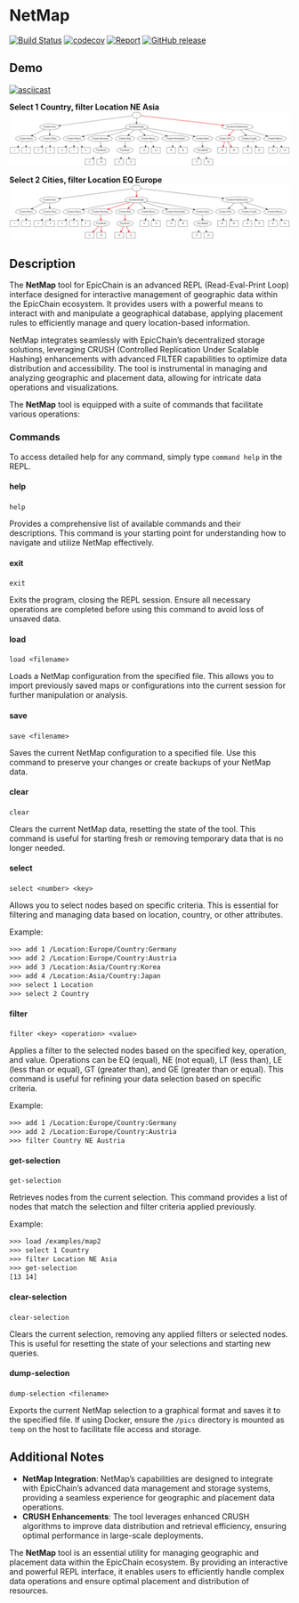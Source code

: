 # NetMap

[![Build Status](https://travis-ci.org/nspcc-dev/netmap.svg?branch=master)](https://travis-ci.org/nspcc-dev/netmap)
[![codecov](https://codecov.io/gh/nspcc-dev/netmap/badge.svg)](https://codecov.io/gh/nspcc-dev/netmap)
[![Report](https://goreportcard.com/badge/github.com/epicchainlabs/netmap/netmap)](https://goreportcard.com/report/github.com/epicchainlabs/netmap/netmap)
[![GitHub release](https://img.shields.io/github/release/nspcc-dev/netmap.svg)](https://github.com/epicchainlabs/netmap/netmap)

## Demo

[![asciicast](https://asciinema.org/a/d5DW80hzdN1fOBn8azBYZIkan.svg)](https://asciinema.org/a/d5DW80hzdN1fOBn8azBYZIkan)

**Select 1 Country, filter Location NE Asia**
![Example 1](./examples/1.png)

**Select 2 Cities, filter Location EQ Europe**
![Example 2](./examples/2.png)

## Description

The **NetMap** tool for EpicChain is an advanced REPL (Read-Eval-Print Loop) interface designed for interactive management of geographic data within the EpicChain ecosystem. It provides users with a powerful means to interact with and manipulate a geographical database, applying placement rules to efficiently manage and query location-based information. 

NetMap integrates seamlessly with EpicChain’s decentralized storage solutions, leveraging CRUSH (Controlled Replication Under Scalable Hashing) enhancements with advanced FILTER capabilities to optimize data distribution and accessibility. The tool is instrumental in managing and analyzing geographic and placement data, allowing for intricate data operations and visualizations.

The **NetMap** tool is equipped with a suite of commands that facilitate various operations:

### Commands

To access detailed help for any command, simply type `command help` in the REPL.

#### help
`help`

Provides a comprehensive list of available commands and their descriptions. This command is your starting point for understanding how to navigate and utilize NetMap effectively.

#### exit
`exit`

Exits the program, closing the REPL session. Ensure all necessary operations are completed before using this command to avoid loss of unsaved data.

#### load
`load <filename>`

Loads a NetMap configuration from the specified file. This allows you to import previously saved maps or configurations into the current session for further manipulation or analysis.

#### save
`save <filename>`

Saves the current NetMap configuration to a specified file. Use this command to preserve your changes or create backups of your NetMap data.

#### clear
`clear`

Clears the current NetMap data, resetting the state of the tool. This command is useful for starting fresh or removing temporary data that is no longer needed.

#### select
`select <number> <key>`

Allows you to select nodes based on specific criteria. This is essential for filtering and managing data based on location, country, or other attributes.

Example:
```
>>> add 1 /Location:Europe/Country:Germany
>>> add 2 /Location:Europe/Country:Austria
>>> add 3 /Location:Asia/Country:Korea
>>> add 4 /Location:Asia/Country:Japan
>>> select 1 Location
>>> select 2 Country
```

#### filter
`filter <key> <operation> <value>`

Applies a filter to the selected nodes based on the specified key, operation, and value. Operations can be EQ (equal), NE (not equal), LT (less than), LE (less than or equal), GT (greater than), and GE (greater than or equal). This command is useful for refining your data selection based on specific criteria.

Example:
```
>>> add 1 /Location:Europe/Country:Germany
>>> add 2 /Location:Europe/Country:Austria
>>> filter Country NE Austria
```

#### get-selection
`get-selection`

Retrieves nodes from the current selection. This command provides a list of nodes that match the selection and filter criteria applied previously.

Example:
```
>>> load /examples/map2
>>> select 1 Country
>>> filter Location NE Asia
>>> get-selection
[13 14]
```

#### clear-selection
`clear-selection`

Clears the current selection, removing any applied filters or selected nodes. This is useful for resetting the state of your selections and starting new queries.

#### dump-selection
`dump-selection <filename>`

Exports the current NetMap selection to a graphical format and saves it to the specified file. If using Docker, ensure the `/pics` directory is mounted as `temp` on the host to facilitate file access and storage.

## Additional Notes

- **NetMap Integration**: NetMap’s capabilities are designed to integrate with EpicChain’s advanced data management and storage systems, providing a seamless experience for geographic and placement data operations.
- **CRUSH Enhancements**: The tool leverages enhanced CRUSH algorithms to improve data distribution and retrieval efficiency, ensuring optimal performance in large-scale deployments.

The **NetMap** tool is an essential utility for managing geographic and placement data within the EpicChain ecosystem. By providing an interactive and powerful REPL interface, it enables users to efficiently handle complex data operations and ensure optimal placement and distribution of resources.
